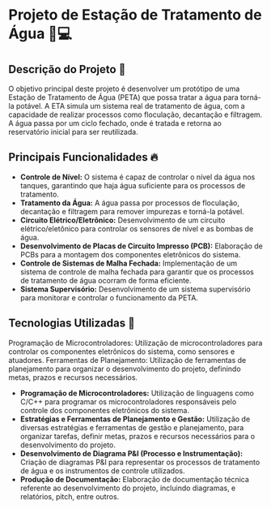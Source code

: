 # Projeto de Estação de Tratamento de Água 🚰💻

## Descrição do Projeto 📝

O objetivo principal deste projeto é desenvolver um protótipo de uma Estação de Tratamento de Água (PETA) que possa tratar a água para torná-la potável. A ETA simula um sistema real de tratamento de água, com a capacidade de realizar processos como floculação, decantação e filtragem. A água passa por um ciclo fechado, onde é tratada e retorna ao reservatório inicial para ser reutilizada.

## Principais Funcionalidades 🔥

- **Controle de Nível:** O sistema é capaz de controlar o nível da água nos tanques, garantindo que haja água suficiente para os processos de tratamento.
- **Tratamento da Água:** A água passa por processos de floculação, decantação e filtragem para remover impurezas e torná-la potável.
- **Circuito Elétrico/Eletrônico:** Desenvolvimento de um circuito elétrico/eletônico para controlar os sensores de nível e as bombas de água.
- **Desenvolvimento de Placas de Circuito Impresso (PCB):** Elaboração de PCBs para a montagem dos componentes eletrônicos do sistema.
- **Controle de Sistemas de Malha Fechada:** Implementação de um sistema de controle de malha fechada para garantir que os processos de tratamento de água ocorram de forma eficiente.
- **Sistema Supervisório:** Desenvolvimento de um sistema supervisório para monitorar e controlar o funcionamento da PETA.

## Tecnologias Utilizadas 🔧

Programação de Microcontroladores: Utilização de microcontroladores para controlar os componentes eletrônicos do sistema, como sensores e atuadores.
Ferramentas de Planejamento: Utilização de ferramentas de planejamento para organizar o desenvolvimento do projeto, definindo metas, prazos e recursos necessários.

- **Programação de Microcontroladores:** Utilização de linguagens como C/C++ para programar os microcontroladores responsáveis pelo controle dos componentes eletrônicos do sistema.
- **Estratégias e Ferramentas de Planejamento e Gestão:** Utilização de diversas estratégias e ferramentas de gestão e planejamento, para organizar tarefas, definir metas, prazos e recursos necessários para o desenvolvimento do projeto.
- **Desenvolvimento de Diagrama P&I (Processo e Instrumentação):** Criação de diagramas P&I para representar os processos de tratamento de água e os instrumentos de controle utilizados.
- **Produção de Documentação:** Elaboração de documentação técnica referente ao desenvolvimento do projeto, incluindo diagramas, e relatórios, pitch, entre outros.

